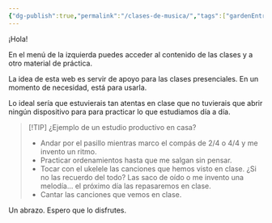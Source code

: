 ```yaml
---
{"dg-publish":true,"permalink":"/clases-de-musica/","tags":["gardenEntry"]}
---
```



¡Hola!

En el menú de la izquierda puedes acceder al contenido de las clases y a otro material de práctica.

La idea de esta web es servir de apoyo para las clases presenciales. En un momento de necesidad, está para usarla.

Lo ideal sería que estuvierais tan atentas en clase que no tuvierais que abrir ningún dispositivo para para practicar lo que estudiamos día a día.

> [!TIP] ¿Ejemplo de un estudio productivo en casa?
>- Andar por el pasillo mientras marco el compás de 2/4 o 4/4 y me invento un ritmo.
>- Practicar ordenamientos hasta que me salgan sin pensar.
>- Tocar con el ukelele las canciones que hemos visto en clase. ¿Si no las recuerdo del todo? Las saco de oído o me invento una melodía... el próximo día las repasaremos en clase.
>- Cantar las canciones que vemos en clase.

Un abrazo. Espero que lo disfrutes.